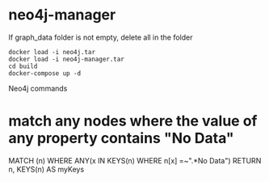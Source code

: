 # neo4j-manager

If graph_data folder is not empty, delete all in the folder

```
docker load -i neo4j.tar
docker load -i neo4j-manager.tar
cd build
docker-compose up -d
```

Neo4j commands

# match any nodes where the value of any property contains "No Data"

MATCH (n) WHERE ANY(x IN KEYS(n) WHERE n[x] =~".*No Data") RETURN n, KEYS(n) AS myKeys
